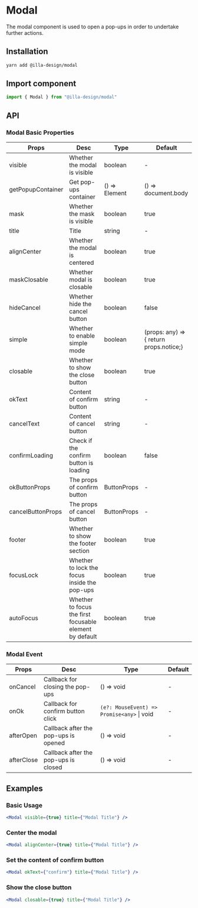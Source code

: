 # Modal

The modal component is used to open a pop-ups in order to undertake further actions.

## Installation

```bash
yarn add @illa-design/modal
```

## Import component

```jsx
import { Modal } from "@illa-design/modal"
```

## API

### Modal Basic Properties

| Props             | Desc                                                    | Type          | Default                                 |
| ----------------- | ------------------------------------------------------- | ------------- | --------------------------------------- |
| visible           | Whether the modal is visible                            | boolean       | -                                       |
| getPopupContainer | Get pop-ups container                                   | () => Element | () => document.body                     |
| mask              | Whether the mask is visible                             | boolean       | true                                    |
| title             | Title                                                   | string        | -                                       |
| alignCenter       | Whether the modal is centered                           | boolean       | true                                    |
| maskClosable      | Whether modal is closable                               | boolean       | true                                    |
| hideCancel        | Whether hide the cancel button                          | boolean       | false                                   |
| simple            | Whether to enable simple mode                           | boolean       | (props: any) => { return props.notice;} |
| closable          | Whether to show the close button                        | boolean       | true                                    |
| okText            | Content of confirm button                               | string        | -                                       |
| cancelText        | Content of cancel button                                | string        | -                                       |
| confirmLoading    | Check if the confirm button is loading                  | boolean       | false                                   |
| okButtonProps     | The props of confirm button                             | ButtonProps   | -                                       |
| cancelButtonProps | The props of cancel button                              | ButtonProps   | -                                       |
| footer            | Whether to show the footer section                      | boolean       | true                                    |
| focusLock         | Whether to lock the focus inside the pop-ups            | boolean       | true                                    |
| autoFocus         | Whether to focus the first focusable element by default | boolean       | true                                    |

### Modal Event

| Props      | Desc                                 | Type                                     | Default |
| ---------- | ------------------------------------ | ---------------------------------------- | ------- |
| onCancel   | Callback for closing the pop-ups     | () => void                               | -       |
| onOk       | Callback for confirm button click    | `(e?: MouseEvent) => Promise<any>` \| void | -       |
| afterOpen  | Callback after the pop-ups is opened | () => void                               | -       |
| afterClose | Callback after the pop-ups is closed | () => void                               | -       |

## Examples

### Basic Usage

```jsx
<Modal visible={true} title={"Modal Title"} />
```

### Center the modal

```jsx
<Modal alignCenter={true} title={"Modal Title"} />
```

### Set the content of confirm button

```jsx
<Modal okText={"confirm"} title={"Modal Title"} />
```

### Show the close button

```jsx
<Modal closable={true} title={"Modal Title"} />
```
